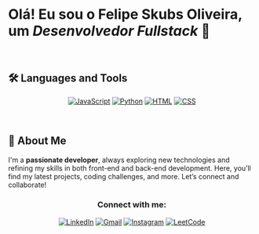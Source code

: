 # Olá! Eu sou o **Felipe Skubs Oliveira**, um ***Desenvolvedor Fullstack*** 👋

<br />

## 🛠️ **Languages and Tools**

<div align="center">
  
[![JavaScript](https://img.shields.io/badge/JavaScript-F7DF1E?style=for-the-badge&logo=javascript&logoColor=black)]()
[![Python](https://img.shields.io/badge/Python-3776AB?style=for-the-badge&logo=python&logoColor=white)]()
[![HTML](https://img.shields.io/badge/HTML-E34F26?style=for-the-badge&logo=html5&logoColor=white)]()
[![CSS](https://img.shields.io/badge/CSS-1572B6?style=for-the-badge&logo=css3&logoColor=white)]()

</div>
<br />

## 🌱 **About Me**
I'm a **passionate developer**, always exploring new technologies and refining my skills in both front-end and back-end development. Here, you’ll find my latest projects, coding challenges, and more. Let’s connect and collaborate!

<div align="center">

### **Connect with me:**

[![LinkedIn](https://img.shields.io/badge/LinkedIn-0077B5?style=for-the-badge&logo=linkedin&logoColor=white)](https://www.linkedin.com/in/felipe-skubs-oliveira/)
[![Gmail](https://img.shields.io/badge/Gmail-D14836?style=for-the-badge&logo=gmail&logoColor=white)](mailto:felipe.skubs.oliveira@gmail.com)
[![Instagram](https://img.shields.io/badge/Instagram-E4405F?style=for-the-badge&logo=instagram&logoColor=white)](https://www.instagram.com/felipeskubs/)
[![LeetCode](https://img.shields.io/badge/-LeetCode-FFA116?style=for-the-badge&logo=LeetCode&logoColor=black)](https://leetcode.com/u/FelipeSkubs/)
</div>
